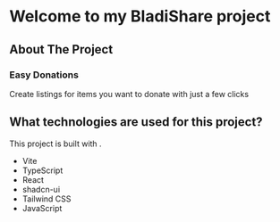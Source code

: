 # Welcome to my BladiShare project
## About The Project
  ### Easy Donations
Create listings for items you want to donate with just a few clicks
## What technologies are used for this project?
This project is built with .

- Vite
- TypeScript
- React
- shadcn-ui
- Tailwind CSS
- JavaScript
